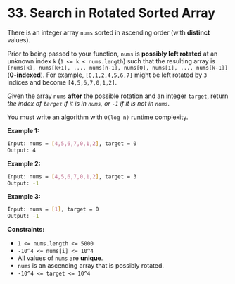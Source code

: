 # 33. Search in Rotated Sorted Array

There is an integer array `nums` sorted in ascending order (with **distinct** values).

Prior to being passed to your function, `nums` is **possibly left rotated** at an unknown index `k` (`1 <= k < nums.length`) such that the resulting array is `[nums[k], nums[k+1], ..., nums[n-1], nums[0], nums[1], ..., nums[k-1]]` (**0-indexed**). For example, `[0,1,2,4,5,6,7]` might be left rotated by `3` indices and become `[4,5,6,7,0,1,2]`.

Given the array `nums` **after** the possible rotation and an integer `target`, return _the index of `target` if it is in `nums`, or `-1` if it is not in `nums`._

You must write an algorithm with `O(log n)` runtime complexity.

**Example 1:**

```bash
Input: nums = [4,5,6,7,0,1,2], target = 0
Output: 4
```

**Example 2:**

```bash
Input: nums = [4,5,6,7,0,1,2], target = 3
Output: -1
```

**Example 3:**

```bash
Input: nums = [1], target = 0
Output: -1
```

**Constraints:**

- `1 <= nums.length <= 5000`
- `-10^4 <= nums[i] <= 10^4`
- All values of `nums` are **unique**.
- `nums` is an ascending array that is possibly rotated.
- `-10^4 <= target <= 10^4`
